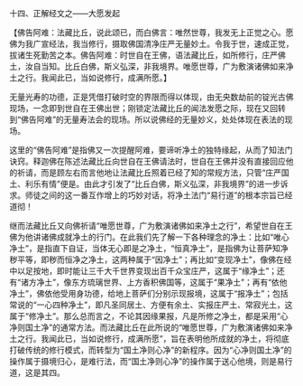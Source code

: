 十四、正解经文之——大愿发起

​    【佛告阿难：法藏比丘，说此颂已，而白佛言：唯然世尊，我发无上正觉之心。愿佛为我广宣经法，我当修行，摄取佛国清净庄严无量妙土。令我于世，速成正觉，拔诸生死勤苦之本。佛告阿难：时世自在王佛，语法藏比丘，如所修行，庄严佛土，汝自当知。比丘白佛，斯义弘深，非我境界。唯愿世尊，广为敷演诸佛如来净土之行。我闻此已，当如说修行，成满所愿。】

​     无量光寿的功德，正是凭借打破时空的界限而得以体现，由无央数劫前的锭光古佛现场，一念即到世自在王佛出世；刚锁定法藏比丘的闻法发愿之际，现在又回转到“佛告阿难”的无量寿法会的现场。所以说佛经的无量妙义，处处体现在表法的现场。

​     这里的“佛告阿难”是指佛又一次提醒阿难，要谛听净土的独特缘起，从而了知法门诀窍。释迦佛在陈述法藏比丘向世自在王佛请法时，世自在王佛并没有直接回应他的祈请，而是顾左右而言他地让法藏比丘照着已经了知的常规方法，只管“庄严国土、利乐有情”便是。由此才引发了“比丘白佛，斯义弘深，非我境界”的进一步诉求。师徒之间的这一番互作增上的巧妙对话，将净土法门“易行道”的根本宗旨已经道彻！

​     继而法藏比丘又向佛祈请“唯愿世尊，广为敷演诸佛如来净土之行”，希望世自在王佛为他讲诸佛成就净土的行门。在此我们先了解一下各种理念的净土：比如“唯心净土”，是指直下自证，当体无心即是之净土，“恒真净土”，是指佛为让菩萨知净秽平等，即秽而恒净之净土，这两种属于“因净土”；再比如“变现净土”，像佛在经中以足按地，即时能让三千大千世界变现出百千众宝庄严，这属于“缘净土”；还有“诸方净土”，像东方琉璃世界、上方香积佛国等，这属于“果净土”；再有“依他净土”，佛依他受用身功德，给地上菩萨们分别示现报境，这属于“报净土”；包括常说的“一心四种净土”，即凡圣同居土、方便有余土、实报庄严土、常寂光土，这属于“修净土”。那么总而言之，不论其因缘果报，凡是所修之净土，都是采用“心净则国土净”的通常方法。而法藏比丘在此所说的“唯愿世尊，广为敷演诸佛如来净土之行。我闻此已，当如说修行，成满所愿”，旨在表明他所成就的净土，将彻底打破传统的修行模式，而转型为“国土净则心净”的新程序。因为“心净则国土净”的操作属于摄境归心，是难行法，而“国土净则心净”的操作属于送心他境，则是易行道，这是其四。